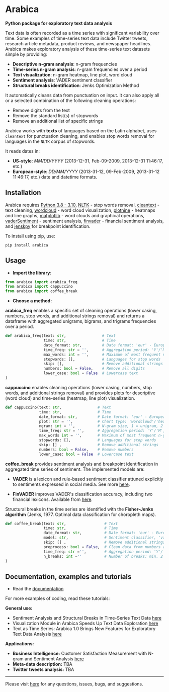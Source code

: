 # Arabica
**Python package for exploratory text data analysis**

Text data is often recorded as a time series with significant variability over time. Some examples of time-series text data include Twitter tweets, research article metadata, product reviews, and newspaper headlines. Arabica makes exploratory analysis of these time-series text datasets simple by providing:

* **Descriptive n-gram analysis**: n-gram frequencies
* **Time-series n-gram analysis**: n-gram frequencies over a period
* **Text visualization**: n-gram heatmap, line plot, word cloud
* **Sentiment analysis**: VADER sentiment classifier
* **Structural breaks identification**: Jenks Optimization Method

It automatically cleans data from punctuation on input. It can also apply all or a selected combination of the following cleaning operations:

* Remove digits from the text
* Remove the standard list(s) of stopwords
* Remove an additional list of specific strings

Arabica works with **texts** of languages based on the Latin alphabet, uses `cleantext` for punctuation cleaning, and enables stop words removal for languages in the `NLTK` corpus of stopwords.

It reads dates in:

* **US-style**: *MM/DD/YYYY* (2013-12-31, Feb-09-2009, 2013-12-31 11:46:17, etc.)
* **European-style**: *DD/MM/YYYY* (2013-31-12, 09-Feb-2009, 2013-31-12 11:46:17, etc.) date and datetime formats.


## Installation

Arabica requires [Python 3.8 - 3.10](https://www.python.org/downloads/), [NLTK](http://www.nltk.org) - stop words removal,
[cleantext](https://pypi.org/project/cleantext/#description) - text cleaning, [wordcloud](https://pypi.org/project/wordcloud) - word cloud visualization,
[plotnine](https://pypi.org/project/plotnine) - heatmaps and line graphs, [matplotlib](https://pypi.org/project/matplotlib/) - word clouds and graphical operations,
[vaderSentiment](https://pypi.org/project/vaderSentiment) - sentiment analysis, [finvader](https://pypi.org/project/finvader) - financial sentiment analysis,
and [jenskpy](https://pypi.org/project/jenkspy/) for breakpoint identification.

To install using pip, use:

`pip install arabica`



## Usage

* **Import the library**:


``` python
from arabica import arabica_freq
from arabica import cappuccino
from arabica import coffee_break 
```



* **Choose a method:**

**arabica_freq** enables a specific set of cleaning operations (lower casing, numbers, stop words, and additional strings 
removal) and returns a dataframe with aggregated unigrams, bigrams, and trigrams frequencies over a period.



``` python
def arabica_freq(text: str,                # Text
                 time: str,                # Time
                 date_format: str,         # Date format: 'eur' - European, 'us' - American
                 time_freq: str = '',      # Aggregation period: 'Y'/'M'/'D', if no aggregation: 'ungroup'
                 max_words: int = '',      # Maximum of most frequent n-grams displayed for each period
                 stopwords: [],            # Languages for stop words
                 skip: [],                 # Remove additional strings
                 numbers: bool = False,    # Remove all digits
                 lower_case: bool = False  # Lowercase text
) 
```

**cappuccino**  enables cleaning operations (lower casing, numbers, stop words, and additional strings
removal) and provides plots for descriptive (word cloud) and time-series (heatmap, line plot) visualization.

``` python
def cappuccino(text: str,                # Text
               time: str,                # Time
               date_format: str,         # Date format: 'eur' - European, 'us' - American
               plot: str = '',           # Chart type: 'wordcloud'/'heatmap'/'line'
               ngram: int = '',          # N-gram size, 1 = unigram, 2 = bigram, 3 = trigram
               time_freq: str = '',      # Aggregation period: 'Y'/'M', if no aggregation: 'ungroup'
               max_words int = '',       # Maximum of most frequent n-grams displayed for each period
               stopwords: [],            # Languages for stop words
               skip: [] ,                # Remove additional strings
               numbers: bool = False,    # Remove numbers
               lower_case: bool = False  # Lowercase text
```

**coffee_break** provides sentiment analysis and breakpoint identification in aggregated time series of sentiment. The implemented models are:

* **VADER** is a lexicon and rule-based sentiment classifier attuned explicitly to sentiments expressed in social media. See more [here](https://ojs.aaai.org/index.php/ICWSM/article/view/14550).

* **FinVADER** improves VADER's classification accuracy, including two financial lexicons. Available from [here](https://pypi.org/project/finvader/).

Structural breaks in the time series are identified with the **Fisher-Jenks algorithm** (Jenks, 1977. Optimal data classification for choropleth maps).


``` python
def coffee_break(text: str,                 # Text
                 time: str,                 # Time
                 date_format: str,          # Date format: 'eur' - European, 'us' - American
                 model: str,                # Sentiment classifier, 'vader' - general language, 'finvader' - financial text                
                 skip: [] ,                 # Remove additional strings
                 preprocess: bool = False,  # Clean data from numbers and punctuation
                 time_freq: str ='',        # Aggregation period: 'Y'/'M'
                 n_breaks: int =''          # Number of breaks: min. 2
)
```

## Documentation, examples and tutorials

* Read the [documentation](https://arabica.readthedocs.io/en/latest/index.html)

For more examples of coding, read these  tutorials:

**General use:**

* Sentiment Analysis and Structural Breaks in Time-Series Text Data [here](https://medium.com/towards-data-science/sentiment-analysis-and-structural-breaks-in-time-series-text-data-8109c712ca2)                        
* Visualization Module in Arabica Speeds Up Text Data Exploration [here](https://medium.com/towards-data-science/visualization-module-in-arabica-speeds-up-text-data-exploration-47114ad646ce)                                                                                                                          
* Text as Time Series: Arabica 1.0 Brings New Features for Exploratory Text Data Analysis [here](https://towardsdatascience.com/text-as-time-series-arabica-1-0-brings-new-features-for-exploratory-text-data-analysis-88eaabb84deb?sk=229ec0602d0b8514f25bce501ed9ecb9)   

**Applications:**

* **Business Intelligence:** Customer Satisfaction Measurement with N-gram and Sentiment Analysis [here](https://towardsdatascience.com/customer-satisfaction-measurement-with-n-gram-and-sentiment-analysis-547e291c13a6)                       
* **Meta-data description:** TBA
* **Twitter tweets analysis:** TBA

---

Please visit [here](https://github.com/PetrKorab/arabica/issues) for any questions, issues, bugs, and suggestions.